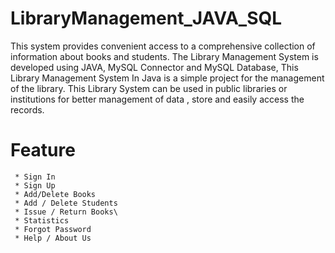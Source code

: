 # LibraryManagement_JAVA_SQL
This system provides convenient access to a comprehensive collection of information about books and students.
The Library Management System is developed using JAVA, MySQL Connector and MySQL Database, This Library Management System In Java is a simple project for the management of the library.
This Library System can be used in public libraries or institutions for better management of data , store and easily access the records.
# Feature 
     * Sign In
     * Sign Up
     * Add/Delete Books
     * Add / Delete Students
     * Issue / Return Books\
     * Statistics
     * Forgot Password 
     * Help / About Us
    
